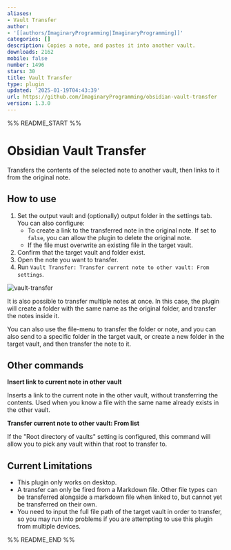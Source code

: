 ```yaml
---
aliases:
- Vault Transfer
author:
- '[[authors/ImaginaryProgramming|ImaginaryProgramming]]'
categories: []
description: Copies a note, and pastes it into another vault.
downloads: 2162
mobile: false
number: 1496
stars: 30
title: Vault Transfer
type: plugin
updated: '2025-01-19T04:43:39'
url: https://github.com/ImaginaryProgramming/obsidian-vault-transfer
version: 1.3.0
---
```


%% README_START %%

# Obsidian Vault Transfer

Transfers the contents of the selected note to another vault, then links to it from the original note.

## How to use

1. Set the output vault and (optionally) output folder in the settings tab. You can also configure:
    - To create a link to the transferred note in the original note. If set to `false`, you can allow the plugin to delete the original note.
    - If the file must overwrite an existing file in the target vault.
2. Confirm that the target vault and folder exist.
3. Open the note you want to transfer.
4. Run `Vault Transfer: Transfer current note to other vault: From settings`.

![vault-transfer](https://user-images.githubusercontent.com/92801558/212498180-34ed6ddf-9800-4904-b5a8-209be067e992.gif)

It is also possible to transfer multiple notes at once. In this case, the plugin will create a folder with the same name as the original folder, and transfer the notes inside it.

You can also use the file-menu to transfer the folder or note, and you can also send to a specific folder in the target vault, or create a new folder in the target vault, and then transfer the note to it.

## Other commands

**Insert link to current note in other vault**

Inserts a link to the current note in the other vault, without transferring the contents. Used when you know a file with the same name already exists in the other vault.

**Transfer current note to other vault: From list**

If the "Root directory of vaults" setting is configured, this command will allow you to pick any vault within that root to transfer to.

## Current Limitations

-   This plugin only works on desktop.
-   A transfer can only be fired from a Markdown file. Other file types can be transferred alongside a markdown file when linked to, but cannot yet be transferred on their own.
-   You need to input the full file path of the target vault in order to transfer, so you may run into problems if you are attempting to use this plugin from multiple devices.


%% README_END %%